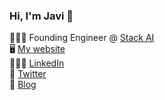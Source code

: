 ### Hi, I'm Javi 👋

👨🏼‍💻 Founding Engineer @ [Stack AI](https://www.stack-ai.com/)<br>
🖥️ [My website](https://www.javisf.com) <br>
👨🏼‍💼 [LinkedIn](https://www.linkedin.com/in/sanchezfdezjavier/) <br>
💬 [Twitter](https://x.com/jvrsanch) <br>
📝 [Blog](https://www.javisf.com) <br>

